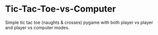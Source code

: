 # Tic-Tac-Toe-vs-Computer
Simple tic tac toe (naughts & crosses) pygame with both player vs player and player vs computer modes.
